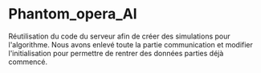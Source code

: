 # Phantom_opera_AI


Réutilisation du code du serveur afin de créer des simulations pour l'algorithme. Nous avons enlevé toute la partie communication et modifier l'initialisation pour permettre de rentrer des données parties déjà commencé.